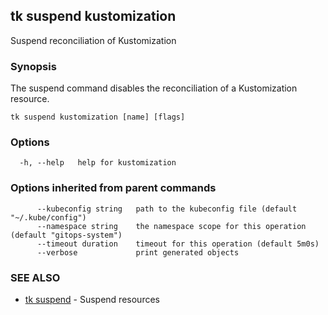 ## tk suspend kustomization

Suspend reconciliation of Kustomization

### Synopsis

The suspend command disables the reconciliation of a Kustomization resource.

```
tk suspend kustomization [name] [flags]
```

### Options

```
  -h, --help   help for kustomization
```

### Options inherited from parent commands

```
      --kubeconfig string   path to the kubeconfig file (default "~/.kube/config")
      --namespace string    the namespace scope for this operation (default "gitops-system")
      --timeout duration    timeout for this operation (default 5m0s)
      --verbose             print generated objects
```

### SEE ALSO

* [tk suspend](tk_suspend.md)	 - Suspend resources

